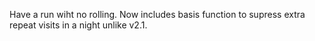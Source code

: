 Have a run wiht no rolling. Now includes basis function to supress extra repeat visits in a night unlike v2.1.
